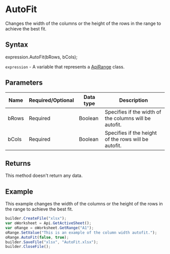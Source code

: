 # AutoFit

Changes the width of the columns or the height of the rows in the range to achieve the best fit.

## Syntax

expression.AutoFit(bRows, bCols);

`expression` - A variable that represents a [ApiRange](../ApiRange.md) class.

## Parameters

| **Name** | **Required/Optional** | **Data type** | **Description** |
| ------------- | ------------- | ------------- | ------------- |
| bRows | Required | Boolean | Specifies if the width of the columns will be autofit. |
| bCols | Required | Boolean | Specifies if the height of the rows will be autofit. |

## Returns

This method doesn't return any data.

## Example

This example changes the width of the columns or the height of the rows in the range to achieve the best fit.

```javascript
builder.CreateFile("xlsx");
var oWorksheet = Api.GetActiveSheet();
var oRange = oWorksheet.GetRange("A1");
oRange.SetValue("This is an example of the column width autofit.");
oRange.AutoFit(false, true);
builder.SaveFile("xlsx", "AutoFit.xlsx");
builder.CloseFile();
```